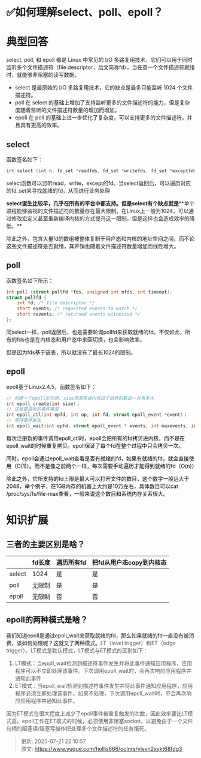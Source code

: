 # ✅如何理解select、poll、epoll？

# 典型回答


select, poll, 和 epoll 都是 Linux 中常见的 I/O 多路复用技术，它们可以用于同时监听多个文件描述符（file descriptor，后文简称fd），当任意一个文件描述符就绪时，就能够非阻塞的读写数据。



+ select 是最原始的 I/O 多路复用技术，它的缺点是最多只能监听 1024 个文件描述符。
+ poll 在 select 的基础上增加了支持监听更多的文件描述符的能力，但是复杂度随着监听的文件描述符数量的增加而增加。
+ epoll 在 poll 的基础上进一步优化了复杂度，可以支持更多的文件描述符，并且具有更高的效率。

## <font style="color:rgb(33, 37, 41);">select</font>
函数签名如下：

```c
int select (int n, fd_set *readfds, fd_set *writefds, fd_set *exceptfds, struct timeval *timeout);
```

select函数可以监听read，write，except的fd。当select返回后，可以遍历对应的fd_set来寻找就绪的fd，从而进行业务处理



**select诞生比较早，几乎在所有的平台中都支持。但是select有个缺点就是****<font style="color:rgb(33, 37, 41);">单个进程能够监视的文件描述符的数量存在最大限制，在Linux上一般为1024，可以通过修改宏定义甚至重新编译内核的方式提升这一限制，但是这样也会造成效率的降低。</font>**

<font style="color:rgb(33, 37, 41);"></font>

<font style="color:rgb(33, 37, 41);">除此之外，</font><font style="color:rgb(18, 18, 18);">包含大量fd的数组被整体复制于用户态和内核的地址空间之间，而不论这些文件描述符是否就绪，其开销也随着文件描述符数量增加而线性增大。</font>

## poll
函数签名如下所示：



```c
int poll (struct pollfd *fds, unsigned int nfds, int timeout);
struct pollfd {
    int fd; /* file descriptor */
    short events; /* requested events to watch */
    short revents; /* returned events witnessed */
};
```



同select一样，poll返回后，也是需要轮询pollfd来获取就绪的fd。不仅如此，所有的fds也是在内核态和用户态中来回切换，也会影响效率。



但是因为fds基于链表，所以就没有了最长1024的限制。

## epoll
epoll基于Linux2.4.5，函数签名如下：

```c
// 创建一个epoll的句柄，size用来告诉内核这个监听的数目一共有多大
int epoll_create(int size)；
// 注册要监听的事件类型
int epoll_ctl(int epfd, int op, int fd, struct epoll_event *event)；
// 等待事件发生
int epoll_wait(int epfd, struct epoll_event * events, int maxevents, int timeout);
```

<font style="color:rgb(0, 0, 0);"></font>

<font style="color:rgb(0, 0, 0);">每次注册新的事件调用epoll_ctl时，epoll会把所有的fd拷贝进内核，而不是在epoll_wait的时候重复拷贝。epoll保证了每个fd在整个过程中只会拷贝一次。</font>

<font style="color:rgb(0, 0, 0);"></font>

<font style="color:rgb(0, 0, 0);">同时，epoll会通过epoll_wait查看是否有就绪的fd，如果有就绪的fd，就会直接使用（O(1)）。而不是像之前两个一样，每次需要手动遍历才能得到就绪的fd（O(n)）</font>

<font style="color:rgb(0, 0, 0);"></font>

<font style="color:rgb(0, 0, 0);">除此之外，它所支持的fd上限是最大可以打开文件的数目，这个数字一般远大于2048，举个例子，在1GB内存的机器上大约是10万左右，具体数目可以cat /proc/sys/fs/file-max查看，一般来说这个数目和系统内存关系很大。</font>

<font style="color:rgb(0, 0, 0);"></font>

# 知识扩展
## 三者的主要区别是啥？
| | fd长度 | 遍历所有fd | 把fd从用户态copy到内核态 |
| --- | --- | --- | --- |
| select | 1024 | 是 | 是 |
| poll | 无限制 | 是 | 是 |
| epoll | 无限制 | 否 | 否 |


## epoll的两种模式是啥？


我们知道epoll是通过epoll_wait来获取就绪的fd，那么如果就绪的fd一直没有被消费，该如何处理呢？这就又了两种模式。<font style="color:rgb(85, 85, 85);">LT（level trigger）和ET（edge trigger）。LT模式是默认模式，LT模式与ET模式的区别如下： </font>

<font style="color:rgb(85, 85, 85);"></font>

1. <font style="color:rgb(85, 85, 85);">LT模式：当epoll_wait检测到描述符事件发生并将此事件通知应用程序，应用程序可以不立即处理该事件。下次调用epoll_wait时，会再次响应应用程序并通知此事件</font>
2. <font style="color:rgb(85, 85, 85);">ET模式：当epoll_wait检测到描述符事件发生并将此事件通知应用程序，应用程序必须立即处理该事件。如果不处理，下次调用epoll_wait时，不会再次响应应用程序并通知此事件。</font>

<font style="color:rgb(85, 85, 85);"></font>

<font style="color:rgb(85, 85, 85);">因为ET模式在很大程度上减少了epoll事件被重复触发的次数，因此效率要比LT模式高。epoll工作在ET模式的时候，必须使用非阻塞socket，以避免由于一个文件句柄的阻塞读/阻塞写操作把处理多个文件描述符的任务饿死。</font>



> 更新: 2025-07-21 22:10:57  
> 原文: <https://www.yuque.com/hollis666/oolnrs/vlsvn2xykt68fdg3>